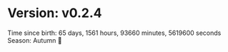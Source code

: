 # Version: v0.2.4
Time since birth: 65 days, 1561 hours, 93660 minutes, 5619600 seconds
Season: Autumn 🍁
